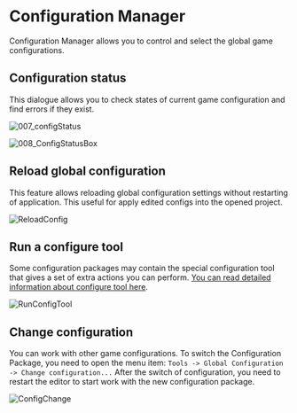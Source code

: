 # Configuration Manager
Configuration Manager allows you to control and select the global game configurations.

## Configuration status
This dialogue allows you to check states of current game configuration and find errors if they exist.

![007_configStatus](../screenshots/Tools/007_configStatus.png ':no-zoom')

![008_ConfigStatusBox](../screenshots/Tools/008_ConfigStatusBox.png)

## Reload global configuration
This feature allows reloading global configuration settings without restarting of application. 
This useful for apply edited configs into the opened project.

![ReloadConfig](../screenshots/Tools/ReloadConfig_menu.png ':no-zoom')

## Run a configure tool
Some configuration packages may contain the special configuration tool that gives a set of 
extra actions you can perform. 
[You can read detailed information about configure tool here](https://wohlsoft.ru/pgewiki/Configure.js_(Config_pack)).

![RunConfigTool](../screenshots/Tools/RunConfigTool.png ':no-zoom')

## Change configuration
You can work with other game configurations. To switch the Configuration Package, you need
to open the menu item: `Tools -> Global Configuration -> Change configuration...` After
the switch of configuration, you need to restart the editor to start work with the new
configuration package.

![ConfigChange](../screenshots/Tools/ConfigChange.png ':no-zoom')
